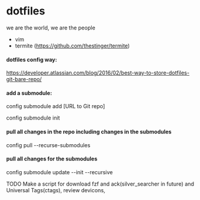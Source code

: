 # dotfiles

we are the world, we are the people

- vim
- termite (https://github.com/thestinger/termite)


#### dotfiles config way:

https://developer.atlassian.com/blog/2016/02/best-way-to-store-dotfiles-git-bare-repo/

#### add a submodule:
config submodule add [URL to Git repo]

config submodule init

#### pull all changes in the repo including changes in the submodules
config pull --recurse-submodules

#### pull all changes for the submodules
config submodule update --init --recursive


TODO
Make a script for download fzf and ack(silver_searcher in future) and Universal Tags(ctags), review devicons, 
